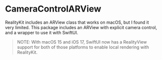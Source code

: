 # CameraControlARView

RealityKit includes an ARView class that works on macOS, but I found it very limited.
This package includes an ARView with explicit camera control, and a wrapper to use it with SwiftUI.

> NOTE: With macOS 15 and iOS 17, SwiftUI now has a RealityView support for both of those platforms to enable local rendering with RealityKit.
